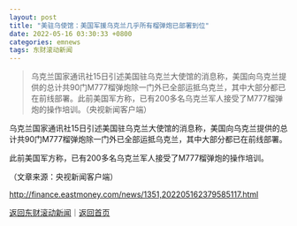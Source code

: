 ```yaml
---
layout: post
title: "美驻乌使馆：美国军援乌克兰几乎所有榴弹炮已部署到位"
date: 2022-05-16 03:30:33 +0800
categories: emnews
tags: 东财滚动新闻
---
```

> 乌克兰国家通讯社15日引述美国驻乌克兰大使馆的消息称，美国向乌克兰提供的总计共90门M777榴弹炮除一门外已全部运抵乌克兰，其中大部分都已在前线部署。此前美国军方称，已有200多名乌克兰军人接受了M777榴弹炮的操作培训。（央视新闻客户端）

<p>乌克兰国家通讯社15日引述美国驻乌克兰大使馆的消息称，美国向乌克兰提供的总计共90门M777榴弹炮除一门外已全部运抵乌克兰，其中大部分都已在前线部署。</p>
 <p>此前美国军方称，已有200多名乌克兰军人接受了M777榴弹炮的操作培训。</p><p class="em_media">（文章来源：央视新闻客户端）</p>

<http://finance.eastmoney.com/news/1351,202205162379585117.html>

[返回东财滚动新闻](//finews.withounder.com/emnews/)｜[返回首页](//finews.withounder.com/)